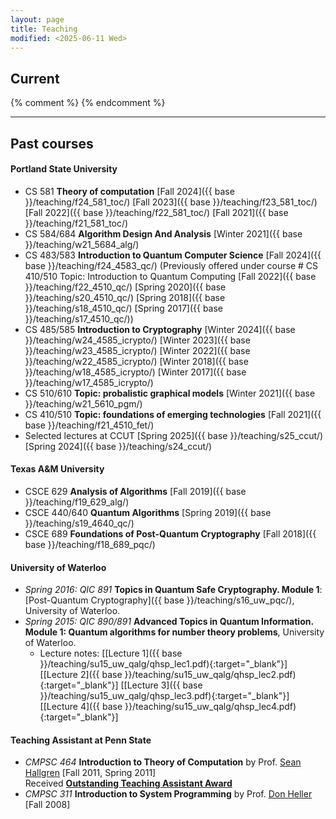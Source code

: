 ```yaml
---
layout: page
title: Teaching
modified: <2025-06-11 Wed>
---
```

## Current 

{% comment %}
{% endcomment %}

- - -
## Past courses

#### Portland State University
*  CS 581 **Theory of computation** [Fall 2024]({{ base }}/teaching/f24_581_toc/) [Fall 2023]({{ base }}/teaching/f23_581_toc/) [Fall 2022]({{ base }}/teaching/f22_581_toc/) [Fall 2021]({{ base }}/teaching/f21_581_toc/)
*  CS 584/684 **Algorithm Design And Analysis** [Winter 2021]({{ base }}/teaching/w21_5684_alg/)
*  CS 483/583 **Introduction to Quantum Computer Science** [Fall 2024]({{ base
  }}/teaching/f24_4583_qc/) (Previously offered under course # CS 410/510 Topic: Introduction to Quantum Computing [Fall 2022]({{ base
  }}/teaching/f22_4510_qc/) [Spring 2020]({{ base }}/teaching/s20_4510_qc/) [Spring 2018]({{ base }}/teaching/s18_4510_qc/) [Spring 2017]({{ base }}/teaching/s17_4510_qc/))
* CS 485/585 **Introduction to Cryptography** [Winter 2024]({{ base }}/teaching/w24_4585_icrypto/) [Winter 2023]({{ base }}/teaching/w23_4585_icrypto/) [Winter 2022]({{ base }}/teaching/w22_4585_icrypto/) [Winter 2018]({{ base }}/teaching/w18_4585_icrypto/) [Winter 2017]({{ base }}/teaching/w17_4585_icrypto/)
*  CS 510/610 **Topic: probalistic graphical models** [Winter 2021]({{ base }}/teaching/w21_5610_pgm/)
*  CS 410/510 **Topic: foundations of emerging technologies** [Fall 2021]({{ base }}/teaching/f21_4510_fet/)
* Selected lectures at CCUT [Spring 2025]({{ base }}/teaching/s25_ccut/) [Spring 2024]({{ base }}/teaching/s24_ccut/) 

#### Texas A&M University
* CSCE 629 **Analysis of Algorithms** [Fall 2019]({{ base }}/teaching/f19_629_alg/)
* CSCE 440/640 **Quantum Algorithms** [Spring 2019]({{ base }}/teaching/s19_4640_qc/)
* CSCE 689 **Foundations of Post-Quantum Cryptography** [Fall 2018]({{ base }}/teaching/f18_689_pqc/)

#### University of Waterloo 
*   _Spring 2016: QIC 891_ **Topics in Quantum Safe Cryptography. Module 1**: [Post-Quantum Cryptography]({{ base }}/teaching/s16_uw_pqc/), University of Waterloo.
*   _Spring 2015: QIC 890/891_ **Advanced Topics in Quantum Information. Module 1: Quantum algorithms for number theory problems**, University of Waterloo.
    *   Lecture notes: [[Lecture 1]({{ base
        }}/teaching/su15_uw_qalg/qhsp_lec1.pdf){:target="_blank"}]
        [[Lecture 2]({{ base
        }}/teaching/su15_uw_qalg/qhsp_lec2.pdf){:target="_blank"}]
        [[Lecture 3]({{ base
        }}/teaching/su15_uw_qalg/qhsp_lec3.pdf){:target="_blank"}]
        [[Lecture 4]({{ base
        }}/teaching/su15_uw_qalg/qhsp_lec4.pdf){:target="_blank"}]
		
#### Teaching Assistant at Penn State 
*   _CMPSC 464_ **Introduction to Theory of Computation** by Prof. [Sean Hallgren](http://www.cse.psu.edu/~hallgren) [Fall 2011, Spring 2011]  
        Received [**Outstanding Teaching Assistant Award**]({{base}}/files/docs/2012_ta_award.pdf?attredirects=0)
*   _CMPSC 311_ **Introduction to System Programming** by Prof. [Don Heller](http://www.cse.psu.edu/~dheller/cmpsc311/) [Fall 2008]
